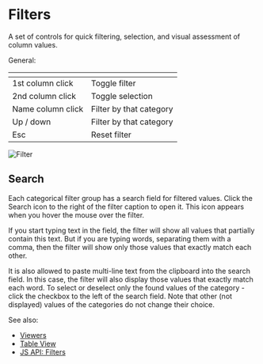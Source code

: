 <!-- TITLE: Filters -->
<!-- SUBTITLE: -->

# Filters

A set of controls for quick filtering, selection, and visual assessment of column values.

General:

| []()              |                         |
|-------------------|-------------------------|
| 1st column click  | Toggle filter           |
| 2nd column click  | Toggle selection        |
| Name column click | Filter by that category |
| Up / down         | Filter by that category |
| Esc               |  Reset filter           |

![Filter](../../uploads/gifs/filter.gif "Filter")

## Search

Each categorical filter group has a search field for filtered values. Click the Search icon to the right of the filter caption to open it. This icon appears when you hover the mouse over the filter.

If you start typing text in the field, the filter will show all values ​​that partially contain this text. But if you are typing words, separating them with a comma, then the filter will show only those values ​​that exactly match each other.

It is also allowed to paste multi-line text from the clipboard into the search field. In this case, the filter will also display those values ​​that exactly match each word. To select or deselect only the found values ​​of the category - click the checkbox to the left of the search field. Note that other (not displayed) values ​​of the categories do not change their choice.

See also: 
  
  * [Viewers](../viewers.md)
  * [Table View](../../overview/table-view.md)
  * [JS API: Filters](https://public.datagrok.ai/js/samples/ui/viewers/types/filters)
